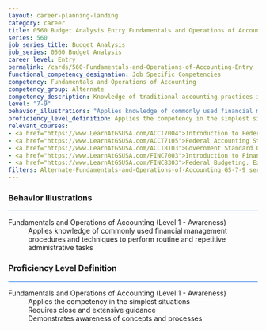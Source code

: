 ```yaml
---
layout: career-planning-landing
category: career
title: 0560 Budget Analysis Entry Fundamentals and Operations of Accounting
series: 560
job_series_title: Budget Analysis
job_series: 0560 Budget Analysis
career_level: Entry
permalink: /cards/560-Fundamentals-and-Operations-of-Accounting-Entry
functional_competency_designation: Job Specific Competencies
competency: Fundamentals and Operations of Accounting
competency_group: Alternate
competency_description: Knowledge of traditional accounting practices including accrual, obligations, and costs methods
level: "7-9"
behavior_illustrations: "Applies knowledge of commonly used financial management procedures and techniques to perform routine and repetitive administrative tasks"
proficiency_level_definition: Applies the competency in the simplest situations ? Requires close and extensive guidance ? Demonstrates awareness of concepts and processes
relevant_courses: 
- <a href="https://www.LearnAtGSUSA.com/ACCT7004">Introduction to Federal Accounting (ACCT7001), GSU</a>
- <a href="https://www.LearnAtGSUSA.com/ACCT7105">Federal Accounting Standards (ACCT7102), GSU</a>
- <a href="https://www.LearnAtGSUSA.com/ACCT8103">Government Standard General Ledger (ACCT8100), GSU</a>
- <a href="https://www.LearnAtGSUSA.com/FINC7003">Introduction to Financial Management (FINC7000), GSU</a>
- <a href="https://www.LearnAtGSUSA.com/FINC8303">Federal Budgeting, Execution and Accounting&#58; The Relationship (FINC8300), GSU</a>
filters: Alternate-Fundamentals-and-Operations-of-Accounting GS-7-9 series-0560
---
```


<div class="desktop:grid-col-6 margin-y-3">
  <div class="border-top-2 bg-white padding-3 shadow-5 height-full members-hover border-1px button-border border-top-blue radius-lg card-text-color">
    <h3>Behavior Illustrations</h3>
    <hr style="background-color: #1b74e0 !important;"/>
    <dl class="text-base card-content-color"><dt>Fundamentals and Operations of Accounting (Level 1 - Awareness)</dt><dd>Applies knowledge of commonly used financial management procedures and techniques to perform routine and repetitive administrative tasks</dd></dl>
  </div>
</div>
<div class="desktop:grid-col-6 margin-y-3">
  <div class="border-top-2 bg-white padding-3 shadow-5 height-full members-hover border-1px button-border border-top-blue radius-lg card-text-color">
    <h3>Proficiency Level Definition</h3>
     <hr style="background-color: #1b74e0 !important;"/>
    <dl class="text-base card-content-color"><dt>Fundamentals and Operations of Accounting (Level 1 - Awareness)</dt><dd>Applies the competency in the simplest situations </dd><dd> Requires close and extensive guidance </dd><dd> Demonstrates awareness of concepts and processes</dd></dl>
  </div>
</div>